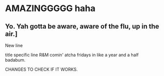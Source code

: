 # AMAZINGGGGG haha
## Yo. Yah gotta be aware, aware of the flu, up in the air.]
New line

title specific line
R&M comin' atcha fridays in like a year and a half badabum.

CHANGES TO CHECK IF IT WORKS.
